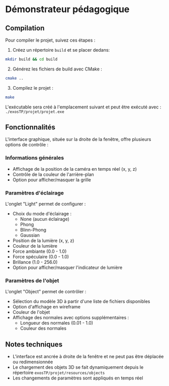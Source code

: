

# Démonstrateur pédagogique

## Compilation

Pour compiler le projet, suivez ces étapes :

1. Créez un répertoire `build` et se placer dedans:
```bash
mkdir build && cd build
```

2. Générez les fichiers de build avec CMake :
```bash
cmake ..
```

3. Compilez le projet :
```bash
make
```

L'exécutable sera créé à l'emplacement suivant et peut être exécuté avec : `./exosTP/projet/projet.exe`

## Fonctionnalités

L'interface graphique, située sur la droite de la fenêtre, offre plusieurs options de contrôle :

### Informations générales
- Affichage de la position de la caméra en temps réel (x, y, z)
- Contrôle de la couleur de l'arrière-plan
- Option pour afficher/masquer la grille

### Paramètres d'éclairage
L'onglet "Light" permet de configurer :
- Choix du mode d'éclairage :
  - None (aucun éclairage)
  - Phong
  - Blinn-Phong
  - Gaussian
- Position de la lumière (x, y, z)
- Couleur de la lumière
- Force ambiante (0.0 - 1.0)
- Force spéculaire (0.0 - 1.0)
- Brillance (1.0 - 256.0)
- Option pour afficher/masquer l'indicateur de lumière

### Paramètres de l'objet
L'onglet "Object" permet de contrôler :
- Sélection du modèle 3D à partir d'une liste de fichiers disponibles
- Option d'affichage en wireframe
- Couleur de l'objet
- Affichage des normales avec options supplémentaires :
  - Longueur des normales (0.01 - 1.0)
  - Couleur des normales

## Notes techniques
- L'interface est ancrée à droite de la fenêtre et ne peut pas être déplacée ou redimensionnée
- Le chargement des objets 3D se fait dynamiquement depuis le répertoire `exosTP/projet/resources/objects`
- Les changements de paramètres sont appliqués en temps réel
